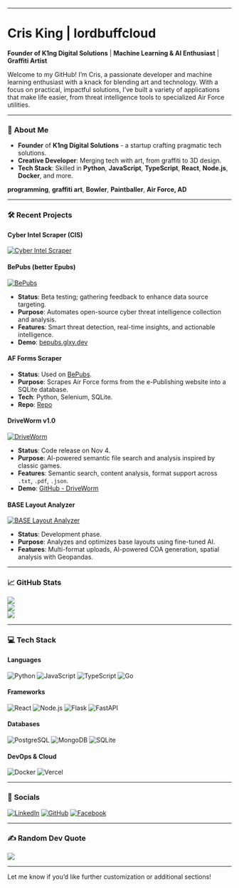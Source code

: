 
---

# **Cris King | lordbuffcloud**

**Founder of K1ng Digital Solutions** | **Machine Learning & AI Enthusiast** | **Graffiti Artist**

Welcome to my GitHub! I’m Cris, a passionate developer and machine learning enthusiast with a knack for blending art and technology. With a focus on practical, impactful solutions, I’ve built a variety of applications that make life easier, from threat intelligence tools to specialized Air Force utilities. 

---

### 🚀 **About Me**
- **Founder** of **K1ng Digital Solutions** - a startup crafting pragmatic tech solutions.
- **Creative Developer**: Merging tech with art, from graffiti to 3D design.
- **Tech Stack**: Skilled in **Python**, **JavaScript**, **TypeScript**, **React**, **Node.js**, **Docker**, and more.

**programming**, **graffiti art**, **Bowler**, **Paintballer**, **Air Force, AD** 

---

### 🛠️ **Recent Projects**

#### **Cyber Intel Scraper (CIS)**
[![Cyber Intel Scraper](https://glxy.dev/cis.png)](https://cis.glxy.dev)

#### **BePubs (better Epubs)**
[![BePubs](https://glxy.dev/bepubs.png)](https://bepubs.glxy.dev)

- **Status**: Beta testing; gathering feedback to enhance data source targeting.
- **Purpose**: Automates open-source cyber threat intelligence collection and analysis.
- **Features**: Smart threat detection, real-time insights, and actionable intelligence.
- **Demo**: [bepubs.glxy.dev](https://bepubs.glxy.dev)

#### **AF Forms Scraper**
- **Status**: Used on [BePubs](https://bepubs.glxy.dev).
- **Purpose**: Scrapes Air Force forms from the e-Publishing website into a SQLite database.
- **Tech**: Python, Selenium, SQLite.
- **Repo**: [Repo](https://github.com/lordbuffcloud/af_forms_scraper)

#### **DriveWorm v1.0**
[![DriveWorm](https://glxy.dev/driveworm.png)](https://github.com/lordbuffcloud/DriveWorm)

- **Status**: Code release on Nov 4.
- **Purpose**: AI-powered semantic file search and analysis inspired by classic games.
- **Features**: Semantic search, content analysis, format support across `.txt`, `.pdf`, `.json`.
- **Demo**: [GitHub - DriveWorm](https://github.com/lordbuffcloud/DriveWorm)

#### **BASE Layout Analyzer**
[![BASE Layout Analyzer](https://glxy.dev/base.png)](https://github.com/lordbuffcloud/BASE)

- **Status**: Development phase.
- **Purpose**: Analyzes and optimizes base layouts using fine-tuned AI.
- **Features**: Multi-format uploads, AI-powered COA generation, spatial analysis with Geopandas.

---

### 📈 **GitHub Stats**
![](https://github-readme-stats.vercel.app/api?username=lordbuffcloud&theme=dark&hide_border=false&include_all_commits=false&count_private=false)<br/>
![](https://github-readme-streak-stats.herokuapp.com/?user=lordbuffcloud&theme=dark&hide_border=false)<br/>
![](https://github-readme-stats.vercel.app/api/top-langs/?username=lordbuffcloud&theme=dark&hide_border=false&include_all_commits=false&count_private=false&layout=compact)

---

### 💻 **Tech Stack**
#### Languages
![Python](https://img.shields.io/badge/Python-%233776AB.svg?style=for-the-badge&logo=python&logoColor=white)
![JavaScript](https://img.shields.io/badge/JavaScript-%23F7DF1E.svg?style=for-the-badge&logo=javascript&logoColor=black)
![TypeScript](https://img.shields.io/badge/TypeScript-%23007ACC.svg?style=for-the-badge&logo=typescript&logoColor=white)
![Go](https://img.shields.io/badge/Go-%2300ADD8.svg?style=for-the-badge&logo=go&logoColor=white)

#### Frameworks
![React](https://img.shields.io/badge/React-%2320232A.svg?style=for-the-badge&logo=react&logoColor=%2361DAFB)
![Node.js](https://img.shields.io/badge/Node.js-%23339933.svg?style=for-the-badge&logo=nodedotjs&logoColor=white)
![Flask](https://img.shields.io/badge/Flask-%23000000.svg?style=for-the-badge&logo=flask&logoColor=white)
![FastAPI](https://img.shields.io/badge/FastAPI-%2300C7B7.svg?style=for-the-badge&logo=fastapi&logoColor=white)

#### Databases
![PostgreSQL](https://img.shields.io/badge/PostgreSQL-%23316192.svg?style=for-the-badge&logo=postgresql&logoColor=white)
![MongoDB](https://img.shields.io/badge/MongoDB-%2347A248.svg?style=for-the-badge&logo=mongodb&logoColor=white)
![SQLite](https://img.shields.io/badge/SQLite-%2307405E.svg?style=for-the-badge&logo=sqlite&logoColor=white)

#### DevOps & Cloud
![Docker](https://img.shields.io/badge/Docker-%230db7ed.svg?style=for-the-badge&logo=docker&logoColor=white)
![Vercel](https://img.shields.io/badge/Vercel-%23000000.svg?style=for-the-badge&logo=vercel&logoColor=white)

---

### 🔗 **Socials**
[![LinkedIn](https://img.shields.io/badge/LinkedIn-%230077B5.svg?style=flat&logo=linkedin&logoColor=white)](https://linkedin.com/in/cristopher-king-baa981272) 
[![GitHub](https://img.shields.io/badge/GitHub-%23121011.svg?style=flat&logo=github&logoColor=white)](https://github.com/lordbuffcloud) 
[![Facebook](https://img.shields.io/badge/Facebook-%231877F2.svg?style=flat&logo=facebook&logoColor=white)](https://facebook.com/occultmystagogue) 

---

### ✍️ **Random Dev Quote**
![](https://quotes-github-readme.vercel.app/api?type=horizontal&theme=merko)

---

Let me know if you’d like further customization or additional sections!
